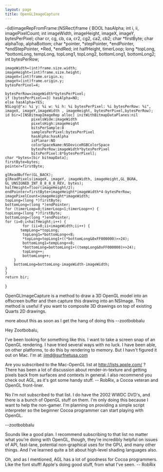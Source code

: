 ```yaml
---
layout: page
title: OpenGLImageCapture
---
```




    
-(id)imageRepFromFrame:(NSRect)frame {
    BOOL hasAlpha;
    int i, ii, imagePixelCount;
    int imageWidth, imageHeight, imageX, imageY, bytesPerPixel;
    char cr, cg, cb, ca, cr2, cg2, ca2, cb2;
    char *firstByte;
    char alphaTop, alphaBottom;
    char *pointer, *stepPointer, *endPointer, *endStepPointer, *Red, *endRed;
    int halfHeight, timerLoop;
    long *topLong, *bottomLong, tempLong, topLong1, topLong2, bottomLong1, bottomLong2;
    int bytesPerRow;
    
    imageWidth=(int)frame.size.width;
    imageHeight=(int)frame.size.height;
    imageX=(int)frame.origin.x;
    imageY=(int)frame.origin.y;
    bytesPerPixel=4;

    bytesPerRow=imageWidth*bytesPerPixel;
    if (bytesPerPixel==3) hasAlpha=NO;
    else hasAlpha=YES;
    NSLog(@"x: %i y: %i w: %i h: %i bytesPerPixel: %i bytesPerRow: %i", imageX, imageY,imageWidth , imageHeight, bytesPerPixel,bytesPerRow);
    id bir=[[NSBitmapImageRep alloc] initWithBitmapDataPlanes:nil
                pixelsWide:imageWidth
                pixelsHigh:imageHeight
                bitsPerSample:8
                samplesPerPixel:bytesPerPixel
                hasAlpha:hasAlpha
                isPlanar:NO
                colorSpaceName:NSDeviceRGBColorSpace
                bytesPerRow:imageWidth*bytesPerPixel
                bitsPerPixel:8*bytesPerPixel];
    char *bytes=[bir bitmapData];
    firstByte=bytes;
    pointer=firstByte;

    glReadBuffer(GL_BACK);
    glReadPixels(imageX, imageY, imageWidth, imageHeight,GL_BGRA, GL_UNSIGNED_INT_8_8_8_8_REV, bytes);
    halfHeight=floor(imageHeight/2);
    endPointer=firstByte+imageHeight*imageWidth*4-bytesPerRow;
    imagePixelCount=imageHeight*imageWidth;
    topLong=(long *)firstByte;
    bottomLong=(long *)endPointer;
    for (timerLoop=0;timerLoop<1;timerLoop++) {
    topLong=(long *)firstByte;
    bottomLong=(long *)endPointer;
    for (i=0;i<halfHeight;i++) {
            for (ii=0;ii<imageWidth;ii++) {
           tempLong=*topLong;
            topLong1=*bottomLong<<8;
            *topLong=topLong1+((*bottomLong&0xFF000000)>>24);
            bottomLong1=tempLong<<8;
            *bottomLong=bottomLong1+((tempLong&0xFF000000)>>24);
            topLong++;
            bottomLong++;            
        }
        bottomLong=bottomLong-imageWidth-imageWidth;
    }
    }
    return bir;
}





OpenGLImageCapture is a method to draw a 3D OpenGL model into an offscreen buffer and then capture this drawing into an NSImage. This method is useful if you want to composite 3D drawings on top of existing Quarts 2D drawings.

more about this as soon as I get the hang of doing this --zootbobbalu

Hey Zootbobalu,

I've been looking for something like this. I want to take a screen snap of an OpenGL rendering. I have tried several ways with no luck. I have been able, on other platforms, to do this by rendering to memory. But I havn't figured it out on Mac.
I'm at:
jimd@surfnetusa.com

Are you subscribed to the Mac-OpenGL list at http://lists.apple.com/ ? There has been a lot of discussion about render-in-texture and getting pixels back from surfaces and contexts in general. I also recommend you check out AGL, as it's got some handy stuff. -- RobRix, a Cocoa veteran and OpenGL front-liner.

No I'm not subscribed to that list. I do have the 2002 WWDC DVD's, and there is a bunch of OpenGL stuff on them. I'm only doing this because I want to help the non-gamer. I'm planning on providing a simple script interpreter so the beginner Cocoa programmer can start playing with OpenGL. 

--zootbobbalu

Sounds like a good plan. I recommend subscribing to that list no matter what you're doing with OpenGL, though, they're incredibly helpful on issues of API, fast-lane, potential non-graphical uses for the GPU, and many other things. And I've learned quite a bit about high-level shading languages also.

Oh, and as I mentioned, AGL has a lot of goodness for Cocoa programmers. Like the font stuff! Apple's doing good stuff, from what I've seen. -- RobRix

